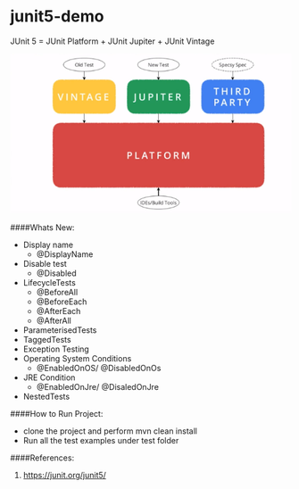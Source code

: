 # junit5-demo

JUnit 5 = JUnit Platform + JUnit Jupiter + JUnit Vintage

![Screenshot](src/test/resources/junit5.PNG)


####Whats New:
- Display name 
    - @DisplayName 
- Disable test
    - @Disabled
- LifecycleTests
    - @BeforeAll
    - @BeforeEach
    - @AfterEach
    - @AfterAll
- ParameterisedTests 
- TaggedTests
- Exception Testing
- Operating System Conditions
    - @EnabledOnOS/ @DisabledOnOs
- JRE Condition
    - @EnabledOnJre/ @DisaledOnJre  
- NestedTests       


####How to Run Project:
 - clone the project and perform mvn clean install
 - Run all the test examples under test folder


####References:
1. https://junit.org/junit5/

